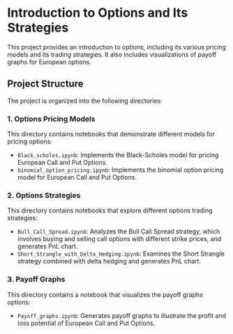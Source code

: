 # Introduction to Options and Its Strategies

This project provides an introduction to options, including its various pricing models and its trading strategies. It also includes visualizations of payoff graphs for European options.

## Project Structure

The project is organized into the following directories:

### 1. Options Pricing Models
This directory contains notebooks that demonstrate different models for pricing options:
- `Black_scholes.ipynb`: Implements the Black-Scholes model for pricing European Call and Put Options.
- `binomial_option_pricing.ipynb`: Implements the binomial option pricing model for European Call and Put Options.

### 2. Options Strategies
This directory contains notebooks that explore different options trading strategies:
- `Bull_Call_Spread.ipynb`: Analyzes the Bull Call Spread strategy, which involves buying and selling call options with different strike prices, and generates PnL chart.
- `Short_Strangle_with_Delta_Hedging.ipynb`: Examines the Short Strangle strategy combined with delta hedging and generates PnL chart.

### 3. Payoff Graphs
This directory contains a notebook that visualizes the payoff graphs options:
- `Payoff_graphs.ipynb`: Generates payoff graphs to illustrate the profit and loss potential of European Call and Put Options.
